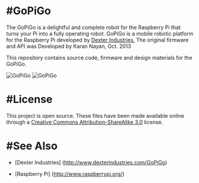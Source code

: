 #GoPiGo
===================



The GoPiGo is a delightful and complete robot for the Raspberry Pi that turns your Pi into a fully operating robot.  GoPiGo is a mobile robotic platform for the Raspberry Pi developed by [Dexter Industries.](http://www.dexterindustries.com/GoPiGo)  The original firmware and API was Developed by Karan Nayan, Oct. 2013

This repository contains source code, firmware and design materials for the GoPiGo.

![GoPiGo](https://github.com/DexterInd/GoPiGo/blob/master/GPG_PARTS.gif)
![GoPiGo](https://github.com/DexterInd/GoPiGo/blob/master/GoPiGo_Chassis-300.jpg)

#License
===================
This project is open source.  These files have been made available online through a [Creative Commons Attribution-ShareAlike 3.0](http://creativecommons.org/licenses/by-sa/3.0/) license.

#See Also
========
- [Dexter Industries] (http://www.dexterindustries.com/GoPiGo)

- [Raspberry Pi] (http://www.raspberrypi.org/)